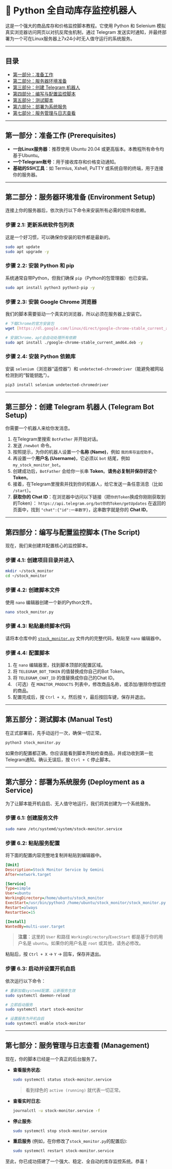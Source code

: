 # 🐍 Python 全自动库存监控机器人

这是一个强大的商品库存和价格监控脚本教程。它使用 Python 和 Selenium 模拟真实浏览器访问网页以对抗反爬虫机制，通过 Telegram 发送实时通知，并最终部署为一个可在Linux服务器上7x24小时无人值守运行的系统服务。

---

## 目录

- [第一部分：准备工作](#第一部分准备工作-prerequisites)
- [第二部分：服务器环境准备](#第二部分服务器环境准备-environment-setup)
- [第三部分：创建 Telegram 机器人](#第三部分创建-telegram-机器人-telegram-bot-setup)
- [第四部分：编写与配置监控脚本](#第四部分编写与配置监控脚本-the-script)
- [第五部分：测试脚本](#第五部分测试脚本-manual-test)
- [第六部分：部署为系统服务](#第六部分部署为系统服务-deployment-as-a-service)
- [第七部分：服务管理与日志查看](#第七部分服务管理与日志查看-management)

---

## 第一部分：准备工作 (Prerequisites)

- **一台Linux服务器**：推荐使用 Ubuntu 20.04 或更高版本。本教程所有命令均基于Ubuntu。
- **一个Telegram账号**：用于接收库存和价格变动通知。
- **基础的SSH工具**：如 Termius, Xshell, PuTTY 或系统自带的终端，用于连接你的服务器。

---

## 第二部分：服务器环境准备 (Environment Setup)

连接上你的服务器后，依次执行以下命令来安装所有必需的软件和依赖。

### 步骤 2.1: 更新系统软件包列表

这是一个好习惯，可以确保你安装的软件都是最新的。

```bash
sudo apt update
sudo apt upgrade -y
```

### 步骤 2.2: 安装 Python 和 pip

系统通常自带Python，但我们确保 `pip`（Python的包管理器）也已安装。

```bash
sudo apt install python3 python3-pip -y
```

### 步骤 2.3: 安装 Google Chrome 浏览器

我们的脚本需要驱动一个真实的浏览器，所以必须在服务器上安装它。

```bash
# 下载Chrome的官方安装包
wget [https://dl.google.com/linux/direct/google-chrome-stable_current_amd64.deb](https://dl.google.com/linux/direct/google-chrome-stable_current_amd64.deb)

# 安装Chrome，apt会自动处理所有依赖
sudo apt install ./google-chrome-stable_current_amd64.deb -y
```

### 步骤 2.4: 安装 Python 依赖库

安装 `selenium`（浏览器“遥控器”）和 `undetected-chromedriver`（能避免被网站检测到的“智能钥匙”）。

```bash
pip3 install selenium undetected-chromedriver
```

---

## 第三部分：创建 Telegram 机器人 (Telegram Bot Setup)

你需要一个机器人来给你发消息。

1.  在Telegram里搜索 `BotFather` 并开始对话。
2.  发送 `/newbot` 命令。
3.  按照提示，为你的机器人设置一个**名称 (Name)**，例如 `我的库存监控助手`。
4.  再设置一个**用户名 (Username)**，它必须以 `bot` 结尾，例如 `my_stock_monitor_bot`。
5.  创建成功后，`BotFather` 会给你一长串 **Token**。**请务必复制并保存好这个Token**。
6.  接着，在Telegram里搜索并找到你的机器人，给它发送一条任意消息（比如 `/start`）。
7.  **获取你的 Chat ID**：在浏览器中访问以下链接（把`你的Token`换成你刚刚获取到的Token）：
    `https://api.telegram.org/bot你的Token/getUpdates`
    在返回的页面中，找到 `"chat":{"id":一串数字}`，这串数字就是你的 **Chat ID**。

---

## 第四部分：编写与配置监控脚本 (The Script)

现在，我们来创建并配置核心的监控脚本。

### 步骤 4.1: 创建项目目录并进入

```bash
mkdir ~/stock_monitor
cd ~/stock_monitor
```

### 步骤 4.2: 创建脚本文件

使用 `nano` 编辑器创建一个新的Python文件。

```bash
nano stock_monitor.py
```

### 步骤 4.3: 粘贴最终脚本代码

请将本仓库中的 [`stock_monitor.py`](https://github.com/meaen/Stock_Monitoring_Bot/blob/main/stock_monitor.py) 文件内的完整代码，粘贴至 `nano` 编辑器中。

### 步骤 4.4: 配置脚本

1.  在 `nano` 编辑器里，找到脚本顶部的配置区域。
2.  将 `TELEGRAM_BOT_TOKEN` 的值替换成你自己的Bot Token。
3.  将 `TELEGRAM_CHAT_ID` 的值替换成你自己的Chat ID。
4.  （可选）在 `MONITOR_PRODUCTS` 列表中，修改商品名称，或添加/删除你想监控的商品。
5.  配置完成后，按 `Ctrl + X`，然后按 `Y`，最后按回车键，保存并退出。

---

## 第五部分：测试脚本 (Manual Test)

在正式部署前，先手动运行一次，确保一切正常。

```bash
python3 stock_monitor.py
```

如果你的配置都正确，你应该能看到脚本开始检查商品，并成功收到第一批Telegram通知。确认无误后，按 `Ctrl + C` 停止脚本。

---

## 第六部分：部署为系统服务 (Deployment as a Service)

为了让脚本能开机自启、无人值守地运行，我们将其创建为一个系统服务。

### 步骤 6.1: 创建服务文件

```bash
sudo nano /etc/systemd/system/stock-monitor.service
```

### 步骤 6.2: 粘贴服务配置

将下面的配置内容完整地复制并粘贴到编辑器中。

```ini
[Unit]
Description=Stock Monitor Service by Gemini
After=network.target

[Service]
Type=simple
User=ubuntu
WorkingDirectory=/home/ubuntu/stock_monitor
ExecStart=/usr/bin/python3 /home/ubuntu/stock_monitor/stock_monitor.py
Restart=always
RestartSec=15

[Install]
WantedBy=multi-user.target
```

> **注意**：这里的 `User` 和路径 `WorkingDirectory`/`ExecStart` 都是基于你的用户名是 `ubuntu`。如果你的用户名是 `root` 或其他，请务必修改。

粘贴后，按 `Ctrl + X` -> `Y` -> 回车，保存并退出。

### 步骤 6.3: 启动并设置开机自启

依次运行以下命令：

```bash
# 重新加载systemd配置，让新服务生效
sudo systemctl daemon-reload

# 立即启动服务
sudo systemctl start stock-monitor

# 设置服务为开机自启
sudo systemctl enable stock-monitor
```

---

## 第七部分：服务管理与日志查看 (Management)

现在，你的脚本已经是一个真正的后台服务了。

- **查看服务状态**:
  ```bash
  sudo systemctl status stock-monitor.service
  ```
  > 看到绿色的 `active (running)` 就代表一切正常。

- **查看实时日志**:
  ```bash
  journalctl -u stock-monitor.service -f
  ```

- **停止服务**:
  ```bash
  sudo systemctl stop stock-monitor.service
  ```

- **重启服务** (例如，在你修改了`stock_monitor.py`的配置后):
  ```bash
  sudo systemctl restart stock-monitor.service
  ```

至此，你已成功搭建了一个强大、稳定、全自动的库存监控系统。恭喜！
